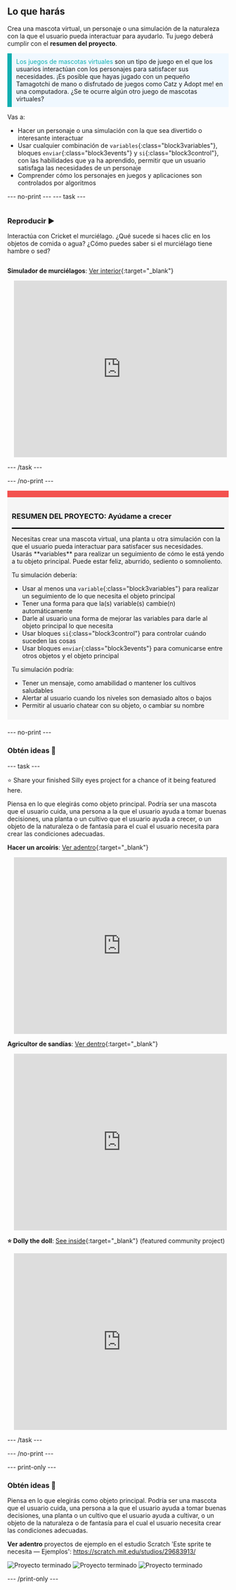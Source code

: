 ## Lo que harás

Crea una mascota virtual, un personaje o una simulación de la naturaleza con la que el usuario pueda interactuar para ayudarlo. Tu juego deberá cumplir con el **resumen del proyecto**.

<p style="border-left: solid; border-width:10px; border-color: #0faeb0; background-color: aliceblue; padding: 10px;">
<span style="color: #0faeb0">Los juegos de mascotas virtuales</span> son un tipo de juego en el que los usuarios interactúan con los personajes para satisfacer sus necesidades. ¡Es posible que hayas jugado con un pequeño Tamagotchi de mano o disfrutado de juegos como Catz y Adopt me! en una computadora. ¿Se te ocurre algún otro juego de mascotas virtuales?
</p>

Vas a:
+ Hacer un personaje o una simulación con la que sea divertido o interesante interactuar
+ Usar cualquier combinación de `variables`{:class="block3variables"}, bloques `enviar`{:class="block3events"} y `si`{:class="block3control"}, con las habilidades que ya ha aprendido, permitir que un usuario satisfaga las necesidades de un personaje
+ Comprender cómo los personajes en juegos y aplicaciones son controlados por algoritmos

--- no-print --- --- task ---

<div style="display: flex; flex-wrap: wrap">
<div style="flex-basis: 200px; flex-grow: 1">

### Reproducir ▶️

Interactúa con Cricket el murciélago. ¿Qué sucede si haces clic en los objetos de comida o agua? ¿Cómo puedes saber si el murciélago tiene hambre o sed?

</div>
<div>

**Simulador de murciélagos**: [Ver interior](https://scratch.mit.edu/projects/530008968/editor){:target="_blank"}
<div class="scratch-preview" style="margin-left: 15px;">
  <iframe allowtransparency="true" width="485" height="402" src="https://scratch.mit.edu/projects/embed/530008968/?autostart=false" frameborder="0"></iframe>
</div>

</div>
</div>

--- /task ---

--- /no-print ---

<div style="border-top: 15px solid #f3524f; background-color: whitesmoke; margin-bottom: 20px; padding: 10px;">

### RESUMEN DEL PROYECTO: Ayúdame a crecer
<hr style="border-top: 2px solid black;">
Necesitas crear una mascota virtual, una planta u otra simulación con la que el usuario pueda interactuar para satisfacer sus necesidades. Usarás **variables** para realizar un seguimiento de cómo le está yendo a tu objeto principal. Puede estar feliz, aburrido, sediento o somnoliento. 

Tu simulación debería:
+ Usar al menos una `variable`{:class="block3variables"} para realizar un seguimiento de lo que necesita el objeto principal
+ Tener una forma para que la(s) variable(s) cambie(n) automáticamente
+ Darle al usuario una forma de mejorar las variables para darle al objeto principal lo que necesita
+ Usar bloques `si`{:class="block3control"} para controlar cuándo suceden las cosas
+ Usar bloques `enviar`{:class="block3events"} para comunicarse entre otros objetos y el objeto principal

Tu simulación podría:
+ Tener un mensaje, como amabilidad o mantener los cultivos saludables
+ Alertar al usuario cuando los niveles son demasiado altos o bajos
+ Permitir al usuario chatear con su objeto, o cambiar su nombre
</div>

--- no-print ---

### Obtén ideas 💭

--- task ---

⭐ Share your finished Silly eyes project for a chance of it being featured here.

Piensa en lo que elegirás como objeto principal. Podría ser una mascota que el usuario cuida, una persona a la que el usuario ayuda a tomar buenas decisiones, una planta o un cultivo que el usuario ayuda a crecer, o un objeto de la naturaleza o de fantasía para el cual el usuario necesita para crear las condiciones adecuadas.

**Hacer un arcoíris**: [Ver adentro](https://scratch.mit.edu/projects/530034441/editor){:target="_blank"}
<div class="scratch-preview" style="margin-left: 15px;">
  <iframe allowtransparency="true" width="485" height="402" src="https://scratch.mit.edu/projects/embed/530034441/?autostart=false" frameborder="0"></iframe>
</div>

**Agricultor de sandías**: [Ver dentro](https://scratch.mit.edu/projects/531858794/editor){:target="_blank"}
<div class="scratch-preview" style="margin-left: 15px;">
  <iframe allowtransparency="true" width="485" height="402" src="https://scratch.mit.edu/projects/embed/531858794/?autostart=false" frameborder="0"></iframe>
</div>

**⭐ Dolly the doll**: [See inside](https://scratch.mit.edu/projects/799871118/editor){:target="_blank"} (featured community project)
<div class="scratch-preview" style="margin-left: 15px;">
  <iframe allowtransparency="true" width="485" height="402" src="https://scratch.mit.edu/projects/embed/799871118/?autostart=false" frameborder="0"></iframe>
</div>

--- /task ---

--- /no-print ---

--- print-only ---

### Obtén ideas 💭

Piensa en lo que elegirás como objeto principal. Podría ser una mascota que el usuario cuida, una persona a la que el usuario ayuda a tomar buenas decisiones, una planta o un cultivo que el usuario ayuda a cultivar, o un objeto de la naturaleza o de fantasía para el cual el usuario necesita crear las condiciones adecuadas.

**Ver adentro** proyectos de ejemplo en el estudio Scratch 'Este sprite te necesita — Ejemplos': https://scratch.mit.edu/studios/29683913/

![Proyecto terminado](images/bat-project.png) ![Proyecto terminado](images/watermelon-project.png) ![Proyecto terminado](images/rainbow-project.png)

--- /print-only ---


